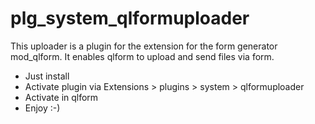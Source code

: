 # plg_system_qlformuploader

This uploader is a plugin for the extension for the form generator mod_qlform.
It enables qlform to upload and send files via form.

* Just install
* Activate plugin via Extensions > plugins > system > qlformuploader
* Activate in qlform
* Enjoy :-)
